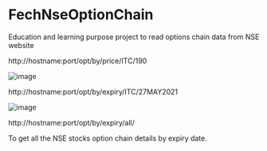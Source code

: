 # FechNseOptionChain
Education and learning purpose project to read options chain data from NSE website

http://hostname:port/opt/by/price/ITC/190
  
  ![image](https://user-images.githubusercontent.com/19818842/119996360-4d992000-bfec-11eb-9bf0-56ca461501c2.png)
  
http://hostname:port/opt/by/expiry/ITC/27MAY2021

  ![image](https://user-images.githubusercontent.com/19818842/119996729-a7014f00-bfec-11eb-91cd-61d623659984.png)
  
http://hostname:port/opt/by/expiry/all/<Expiry Date>
  
  To get all the NSE stocks option chain details by expiry date.

